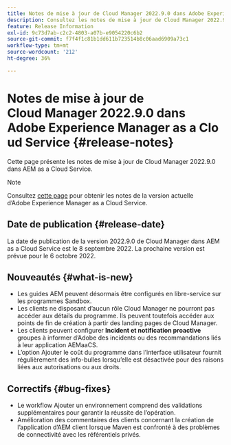 ```yaml
---
title: Notes de mise à jour de Cloud Manager 2022.9.0 dans Adobe Experience Manager as a Cloud Service
description: Consultez les notes de mise à jour de Cloud Manager 2022.9.0 dans AEM as a Cloud Service.
feature: Release Information
exl-id: 9c73d7ab-c2c2-4803-a07b-e9054220c6b2
source-git-commit: f7f4f1c81b1dd611b723514b8c06aad6909a73c1
workflow-type: tm+mt
source-wordcount: '212'
ht-degree: 36%

---
```



# Notes de mise à jour de Cloud Manager 2022.9.0 dans Adobe Experience Manager as a Cloud Service {#release-notes}

Cette page présente les notes de mise à jour de Cloud Manager 2022.9.0 dans AEM as a Cloud Service.

>[!NOTE]
>
>Consultez [cette page](/help/release-notes/release-notes-cloud/release-notes-current.md) pour obtenir les notes de la version actuelle d’Adobe Experience Manager as a Cloud Service.

## Date de publication {#release-date}

La date de publication de la version 2022.9.0 de Cloud Manager dans AEM as a Cloud Service est le 8 septembre 2022. La prochaine version est prévue pour le 6 octobre 2022.

## Nouveautés {#what-is-new}

* Les guides AEM peuvent désormais être configurés en libre-service sur les programmes Sandbox.
* Les clients ne disposant d’aucun rôle Cloud Manager ne pourront pas accéder aux détails du programme. Ils peuvent toutefois accéder aux points de fin de création à partir des landing pages de Cloud Manager.
* Les clients peuvent configurer **Incident et notification proactive** groupes à informer d’Adobe des incidents ou des recommandations liés à leur application AEMaaCS.
* L’option Ajouter le coût du programme dans l’interface utilisateur fournit régulièrement des info-bulles lorsqu’elle est désactivée pour des raisons liées aux autorisations ou aux droits.

## Correctifs {#bug-fixes}

* Le workflow Ajouter un environnement comprend des validations supplémentaires pour garantir la réussite de l’opération.
* Amélioration des commentaires des clients concernant la création de l’application d’AEM client lorsque Maven est confronté à des problèmes de connectivité avec les référentiels privés.
